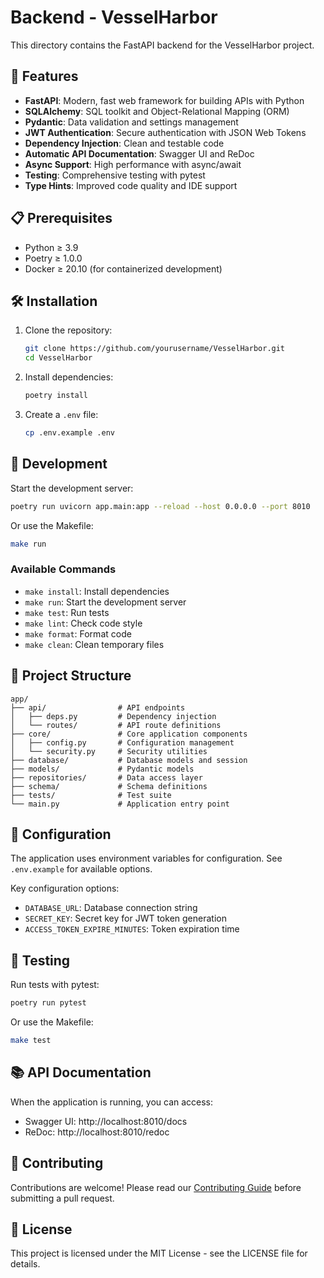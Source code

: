 # Backend - VesselHarbor

This directory contains the FastAPI backend for the VesselHarbor project.

## 🚀 Features

- **FastAPI**: Modern, fast web framework for building APIs with Python
- **SQLAlchemy**: SQL toolkit and Object-Relational Mapping (ORM)
- **Pydantic**: Data validation and settings management
- **JWT Authentication**: Secure authentication with JSON Web Tokens
- **Dependency Injection**: Clean and testable code
- **Automatic API Documentation**: Swagger UI and ReDoc
- **Async Support**: High performance with async/await
- **Testing**: Comprehensive testing with pytest
- **Type Hints**: Improved code quality and IDE support

## 📋 Prerequisites

- Python ≥ 3.9
- Poetry ≥ 1.0.0
- Docker ≥ 20.10 (for containerized development)

## 🛠️ Installation

1. Clone the repository:
   ```bash
   git clone https://github.com/yourusername/VesselHarbor.git
   cd VesselHarbor
   ```

2. Install dependencies:
   ```bash
   poetry install
   ```

3. Create a `.env` file:
   ```bash
   cp .env.example .env
   ```

## 🚀 Development

Start the development server:
```bash
poetry run uvicorn app.main:app --reload --host 0.0.0.0 --port 8010
```

Or use the Makefile:
```bash
make run
```

### Available Commands

- `make install`: Install dependencies
- `make run`: Start the development server
- `make test`: Run tests
- `make lint`: Check code style
- `make format`: Format code
- `make clean`: Clean temporary files

## 📁 Project Structure

```
app/
├── api/                # API endpoints
│   ├── deps.py         # Dependency injection
│   └── routes/         # API route definitions
├── core/               # Core application components
│   ├── config.py       # Configuration management
│   └── security.py     # Security utilities
├── database/           # Database models and session
├── models/             # Pydantic models
├── repositories/       # Data access layer
├── schema/             # Schema definitions
├── tests/              # Test suite
└── main.py             # Application entry point
```

## 🔧 Configuration

The application uses environment variables for configuration. See `.env.example` for available options.

Key configuration options:
- `DATABASE_URL`: Database connection string
- `SECRET_KEY`: Secret key for JWT token generation
- `ACCESS_TOKEN_EXPIRE_MINUTES`: Token expiration time

## 🧪 Testing

Run tests with pytest:
```bash
poetry run pytest
```

Or use the Makefile:
```bash
make test
```

## 📚 API Documentation

When the application is running, you can access:
- Swagger UI: http://localhost:8010/docs
- ReDoc: http://localhost:8010/redoc

## 🤝 Contributing

Contributions are welcome! Please read our [Contributing Guide](../CONTRIBUTING.md) before submitting a pull request.

## 📝 License

This project is licensed under the MIT License - see the LICENSE file for details.
